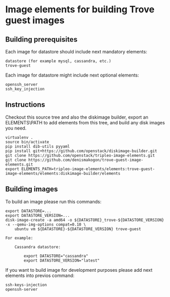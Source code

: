 Image elements for building Trove guest images
==============================================

Building prerequisites
----------------------

Each image for datastore should include next mandatory elements:

    datastore (for example mysql, cassandra, etc.)
    trove-guest


Each image for datastore might include next optional elements:

    openssh_server
    ssh_key_injection


Instructions
------------

Checkout this source tree and also the diskimage builder, export an
ELEMENTS\PATH to add elements from this tree, and build any disk images you
need.

    virtualenv .
    source bin/activate
    pip install dib-utils pyyaml
    pip install git+https://github.com/openstack/diskimage-builder.git
    git clone https://github.com/openstack/tripleo-image-elements.git
    git clone https://github.com/denismakogon/trove-guest-image-elements.git
    export ELEMENTS_PATH=tripleo-image-elements/elements:trove-guest-image-elements/elements:diskimage-builder/elements

Building images
---------------

To build an image please run this commands:

    export DATASTORE=...
    export DATASTORE_VERSION=...
    disk-image-create -a amd64 -o ${DATASTORE}_trove-${DATASTORE_VERSION} -x --qemu-img-options compat=0.10 \
        ubuntu vm ${DATASTORE}-${DATASTORE_VERSION} trove-guest

    For example:

        Cassandra datastore:

            export DATASTORE="cassandra"
            export DATASTORE_VERSION="latest"

If you want to build image for development purposes please add next elements into previos command:

    ssh-keys-injection
    openssh-server
